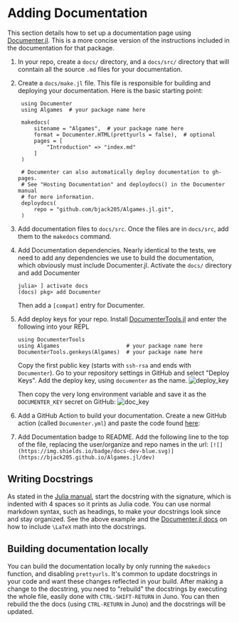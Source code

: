 # Adding Documentation
This section details how to set up a documentation page using [Documenter.jl](https://github.com/JuliaDocs/Documenter.jl). This is a more concise version of the instructions included
in the documentation for that package.

1. In your repo, create a `docs/` directory, and a `docs/src/` directory that will conntain
    all the source `.md` files for your documentation.

2. Create a `docs/make.jl` file. This file is responsible for building and deploying your
    documentation. Here is the basic starting point:

        using Documenter
        using Algames  # your package name here

        makedocs(
            sitename = "Algames",  # your package name here
            format = Documenter.HTML(prettyurls = false),  # optional
            pages = [
                "Introduction" => "index.md"
            ]
        )

        # Documenter can also automatically deploy documentation to gh-pages.
        # See "Hosting Documentation" and deploydocs() in the Documenter manual
        # for more information.
        deploydocs(
            repo = "github.com/bjack205/Algames.jl.git",
        )

3. Add documentation files to `docs/src`. Once the files are in `docs/src`, add them to
    the `makedocs` command.

4. Add Documentation dependencies. Nearly identical to the tests, we need to add any
    dependencies we use to build the documentation, which obviously must include Documenter.jl.
    Activate the `docs/` directory and add Documenter
    ```
    julia> ] activate docs
    (docs) pkg> add Documenter
    ```
    Then add a `[compat]` entry for Documenter.

4. Add deploy keys for your repo. Install [DocumenterTools.jl](https://github.com/JuliaDocs/DocumenterTools.jl) and enter the following into your REPL
    ```
    using DocumenterTools
    using Algames                     # your package name here
    DocumenterTools.genkeys(Algames)  # your package name here
    ```
    Copy the first public key (starts with `ssh-rsa` and ends with ` Documenter`).
    Go to your repository settings in GitHub and select "Deploy Keys". Add the deploy key,
    using `documenter` as the name.
    ![deploy_key](images/deploy_key.png)

    Then copy the very long environment variable and save it as the `DOCUMENTER_KEY` secret
    on GitHub:
    ![doc_key](images/doc_key.png)

5. Add a GitHub Action to build your documentation. Create a new GitHub action
    (called `Documenter.yml`) and paste the code found
    [here](https://github.com/bjack205/Algames.jl/blob/master/.github/workflows/Documenter.yml):

6. Add Documentation badge to README. Add the following line to the top of the file,
    replacing the user/organize and repo names in the url:
    `[![](https://img.shields.io/badge/docs-dev-blue.svg)](https://bjack205.github.io/Algames.jl/dev)`

## Writing Docstrings
As stated in the [Julia manual](https://docs.julialang.org/en/v1/manual/documentation/),
start the docstring with the signature, which is indented with 4 spaces so it prints as
Julia code. You can use normal markdown syntax, such as headings, to make your docstrings
look since and stay organized. See the above example and the
[Documenter.jl docs](https://juliadocs.github.io/Documenter.jl/stable/man/latex/) on how
to include ``\LaTeX`` math into the docstrings.



## Building documentation locally
You can build the documentation locally by only running the `makedocs` function, and
disabling `prettyurls`. It's common to update docstrings in your code and want these
changes reflected in your build. After making a change to the docstring, you need to
"rebuild" the docstrings by executing the whole file, easily done with `CTRL-SHIFT-RETURN`
in Juno. You can then rebuild the the docs (using `CTRL-RETURN` in Juno) and the docstrings
will be updated.
